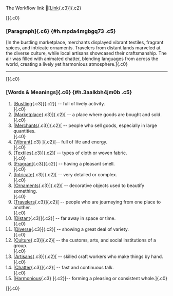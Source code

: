 The Workflow link
👏[[Link](https://www.google.com/url?q=http://www.google.com&sa=D&source=editors&ust=1759646317582868&usg=AOvVaw29B0JNOS7rjm6YSaRjhSWb){.c3}]{.c2}

[]{.c0}

### [Paragraph]{.c6} {#h.mpda4mgbgq73 .c5}

[In the bustling marketplace, merchants displayed vibrant textiles,
fragrant spices, and intricate ornaments. Travelers from distant lands
marveled at the diverse culture, while local artisans showcased their
craftsmanship. The air was filled with animated chatter, blending
languages from across the world, creating a lively yet harmonious
atmosphere.]{.c0}

------------------------------------------------------------------------

[]{.c0}

### [Words & Meanings]{.c6} {#h.3aalkbh4jm0b .c5}

1.  [[Bustling](https://www.google.com/url?q=http://www.google.com&sa=D&source=editors&ust=1759646317584954&usg=AOvVaw0W5DMJjDeXs9cBT_wC5IyW){.c3}]{.c2}[ --
    full of lively activity.\
    ]{.c0}
2.  [[Marketplace](https://www.google.com/url?q=http://www.google.com&sa=D&source=editors&ust=1759646317585356&usg=AOvVaw3H_AGmlYSFrZuTDEpBVnyZ){.c3}]{.c2}[ --
    a place where goods are bought and sold.\
    ]{.c0}
3.  [[Merchants](https://www.google.com/url?q=http://www.google.com&sa=D&source=editors&ust=1759646317585729&usg=AOvVaw3jMnT2FRzdws-XxRg2atfZ){.c3}]{.c2}[ --
    people who sell goods, especially in large quantities.\
    ]{.c0}
4.  [[Vibrant](https://www.google.com/url?q=http://www.google.com&sa=D&source=editors&ust=1759646317586177&usg=AOvVaw2VSKTqPHDemHo2s2tNjLVq){.c3}
    ]{.c2}[-- full of life and energy.\
    ]{.c0}
5.  [[Textiles](https://www.google.com/url?q=http://www.google.com&sa=D&source=editors&ust=1759646317586503&usg=AOvVaw1FAs2dAwvO3hGPhFU1CqIk){.c3}]{.c2}[ --
    types of cloth or woven fabric.\
    ]{.c0}
6.  [[Fragrant](https://www.google.com/url?q=http://www.google.com&sa=D&source=editors&ust=1759646317586851&usg=AOvVaw1_ab_vgjBnCEN59WUYh04E){.c3}]{.c2}[ --
    having a pleasant smell.\
    ]{.c0}
7.  [[Intricate](https://www.google.com/url?q=http://www.google.com&sa=D&source=editors&ust=1759646317587162&usg=AOvVaw2V5Cjy6gTGL5RLhfD-RqHT){.c3}]{.c2}[ --
    very detailed or complex.\
    ]{.c0}
8.  [[Ornaments](https://www.google.com/url?q=http://www.google.com&sa=D&source=editors&ust=1759646317587759&usg=AOvVaw3gcsGxKFqn5pii-pGzTsKd){.c3}]{.c2}[ --
    decorative objects used to beautify something.\
    ]{.c0}
9.  [[Travelers](https://www.google.com/url?q=http://www.google.com&sa=D&source=editors&ust=1759646317588363&usg=AOvVaw1ZoJHhpTjxVLrOSbQK6aQy){.c3}]{.c2}[ --
    people who are journeying from one place to another.\
    ]{.c0}
10. [[Distant](https://www.google.com/url?q=http://www.google.com&sa=D&source=editors&ust=1759646317588931&usg=AOvVaw0mDn5zNJ9i4Gs_Ynyw_txV){.c3}]{.c2}[ --
    far away in space or time.\
    ]{.c0}
11. [[Diverse](https://www.google.com/url?q=http://www.google.com&sa=D&source=editors&ust=1759646317589421&usg=AOvVaw13_NpAS-F7HypQ-VjEP8F9){.c3}]{.c2}[ --
    showing a great deal of variety.\
    ]{.c0}
12. [[Culture](https://www.google.com/url?q=http://www.google.com&sa=D&source=editors&ust=1759646317589931&usg=AOvVaw0PbAsyEbAYxF_heclUrtI0){.c3}]{.c2}[ --
    the customs, arts, and social institutions of a group.\
    ]{.c0}
13. [[Artisans](https://www.google.com/url?q=http://www.google.com&sa=D&source=editors&ust=1759646317590557&usg=AOvVaw3Hrziyl_48SIrtfsxqBYWo){.c3}]{.c2}[ --
    skilled craft workers who make things by hand.\
    ]{.c0}
14. [[Chatter](https://www.google.com/url?q=http://www.google.com&sa=D&source=editors&ust=1759646317591065&usg=AOvVaw000D4W13xNqC7UfcIU2ac_){.c3}]{.c2}[ --
    fast and continuous talk.\
    ]{.c0}
15. [[Harmonious](https://www.google.com/url?q=http://www.google.com&sa=D&source=editors&ust=1759646317591524&usg=AOvVaw2NhczLH36eLxxJFr6UTwyt){.c3}
    ]{.c2}[-- forming a pleasing or consistent whole.]{.c0}

[]{.c0}
